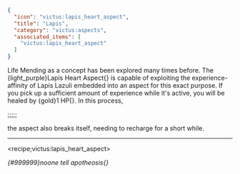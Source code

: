 ```json
{
  "icon": "victus:lapis_heart_aspect",
  "title": "Lapis",
  "category": "victus:aspects",
  "associated_items": [
    "victus:lapis_heart_aspect"
  ]
}
```

Life Mending as a concept has been explored many times before. The {light_purple}Lapis Heart Aspect{} is capable of
exploiting the experience-affinity of Lapis Lazuli embedded into an aspect for this exact purpose. If you pick up a
sufficient amount of experience while it's active, you will be healed by {gold}1 HP{}. In this process,

;;;;;

the aspect also breaks itself, needing to recharge for a short while.

---

<recipe;victus:lapis_heart_aspect>

*{#999999}noone tell apotheosis{}*